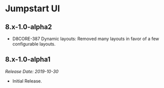 # Jumpstart UI

8.x-1.0-alpha2
--------------------------------------------------------------------------------
- D8CORE-387 Dynamic layouts: Removed many  layouts in favor of a few 
configurable layouts.

8.x-1.0-alpha1
--------------------------------------------------------------------------------  
_Release Date: 2019-10-30_

- Initial Release.
